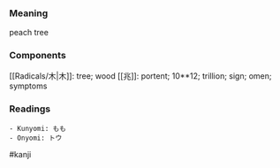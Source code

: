 ### Meaning

peach tree

### Components

[[Radicals/木|木]]: tree; wood [[兆]]: portent; 10**12; trillion; sign; omen; symptoms

### Readings

```
- Kunyomi: もも
- Onyomi: トウ
```

#kanji